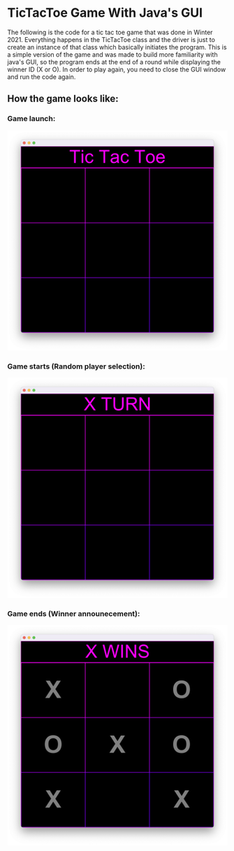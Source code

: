 # TicTacToe Game With Java's GUI

The following is the code for a tic tac toe game that was done in Winter 2021. Everything happens in the TicTacToe class and the driver is just to create an instance of that class which basically initiates the program. This is a simple version of the game and was made to build more familiarity with java's GUI, so the program ends at the end of a round while displaying the winner ID (X or O). In order to play again, you need to close the GUI window and run the code again.

## How the game looks like:

### Game launch:

![](Images/image1.png)

### Game starts (Random player selection): 

![](Images/image2.png)

### Game ends (Winner announecement):

![](Images/image3.png)